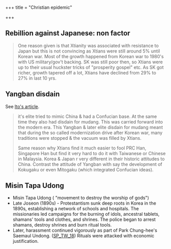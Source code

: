 +++
title = "Christian epidemic"

+++
## Rebillion against Japanese: non factor
> 
> One reason given is that Xtianity was associated with resistance to Japan but this is not convincing as Xtians were still around 5% until Korean war. Most of the growth happened from Korean war to 1980's with US military/gov't backing. SK was still poor then, so Xtians were up to their usual huckster tricks of "prosperity gospel" etc. As SK got richer, growth tapered off a lot, Xtians have declined from 29% to 27% in last 10 yrs. 

## Yangban disdain
See [Ito's article](../articles/modernization_and_tradition_ito).


>
> it's elite tried to mimic China & had a Confucian base. At the same time they also had disdain for mudang. This was carried forward into the modern era. This Yangban & later elite disdain for mudang meant that during the so called modernization drive after Korean war, many traditions were stopped & the vacuum was filled by Xtians. 
> 
> Same reason why Xtians find it much easier to fool PRC Han, Singapore Han but find it very hard to do it with Taiwanese or Chinese in Malaysia. Korea & Japan r very different in their historic attitudes to China. Contrast the attitude of Yangban with say the development of Kokugaku or even Mitogaku (which integrated Confucian ideas).


## Misin Tapa Udong
- Misin Tapa Udong ( "movement to destroy the worship of gods")
- Late Joseon (1890s) - Protestantism sunk deep roots in Korea in the 1890s, establishing a network of schools and hospitals. The missionaries led campaigns for the burning of idols, ancestral tablets, shamans' tools and clothes, and shrines. The police began to arrest shamans, destroy shrines and burn ritual tools.
- Later, harassment continued vigorously as part of Park Chung-hee's Saemaul Undong. ([SP_TW_18](https://twitter.com/Rjrasva/status/954667990456287234)) Rituals were attacked with economic justification.